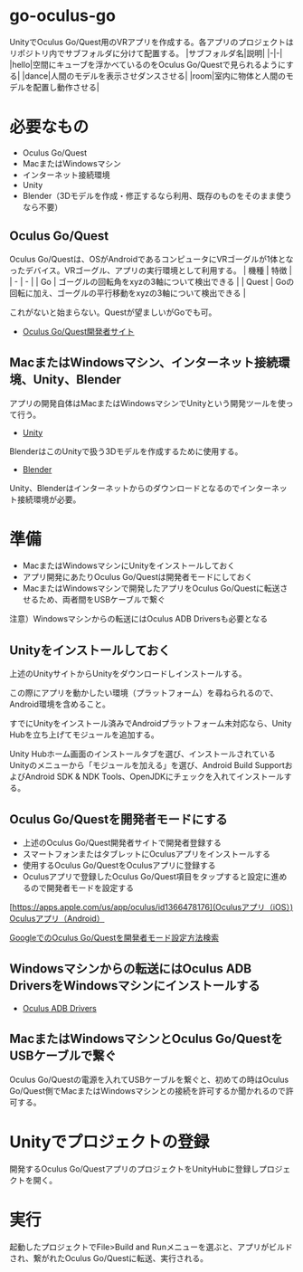 # go-oculus-go
UnityでOculus Go/Quest用のVRアプリを作成する。各アプリのプロジェクトはリポジトリ内でサブフォルダに分けて配置する。
|サブフォルダ名|説明|
|-|-|
|hello|空間にキューブを浮かべているのをOculus Go/Questで見られるようにする|
|dance|人間のモデルを表示させダンスさせる|
|room|室内に物体と人間のモデルを配置し動作させる|

# 必要なもの
- Oculus Go/Quest
- MacまたはWindowsマシン
- インターネット接続環境
- Unity
- Blender（3Dモデルを作成・修正するなら利用、既存のものをそのまま使うなら不要）

## Oculus Go/Quest
Oculus Go/Questは、OSがAndroidであるコンピュータにVRゴーグルが1体となったデバイス。VRゴーグル、アプリの実行環境として利用する。
| 機種 | 特徴 |
| - | - |
| Go | ゴーグルの回転角をxyzの3軸について検出できる |
| Quest | Goの回転に加え、ゴーグルの平行移動をxyzの3軸について検出できる |

これがないと始まらない。Questが望ましいがGoでも可。
- [Oculus Go/Quest開発者サイト](https://developer.oculus.com)
## MacまたはWindowsマシン、インターネット接続環境、Unity、Blender
アプリの開発自体はMacまたはWindowsマシンでUnityという開発ツールを使って行う。
- [Unity](https://unity.com/ja)

BlenderはこのUnityで扱う3Dモデルを作成するために使用する。
- [Blender](https://www.blender.org)

Unity、Blenderはインターネットからのダウンロードとなるのでインターネット接続環境が必要。
# 準備
- MacまたはWindowsマシンにUnityをインストールしておく
- アプリ開発にあたりOculus Go/Questは開発者モードにしておく
- MacまたはWindowsマシンで開発したアプリをOculus Go/Questに転送させるため、両者間をUSBケーブルで繋ぐ

注意）Windowsマシンからの転送にはOculus ADB Driversも必要となる
## Unityをインストールしておく
上述のUnityサイトからUnityをダウンロードしインストールする。

この際にアプリを動かしたい環境（プラットフォーム）を尋ねられるので、Android環境を含めること。

すでにUnityをインストール済みでAndroidプラットフォーム未対応なら、Unity Hubを立ち上げてモジュールを追加する。

Unity Hubホーム画面のインストールタブを選び、インストールされているUnityのメニューから「モジュールを加える」を選び、Android Build SupportおよびAndroid SDK & NDK Tools、OpenJDKにチェックを入れてインストールする。
## Oculus Go/Questを開発者モードにする
- 上述のOculus Go/Quest開発者サイトで開発者登録する
- スマートフォンまたはタブレットにOculusアプリをインストールする
- 使用するOculus Go/QuestをOculusアプリに登録する
- Oculusアプリで登録したOculus Go/Quest項目をタップすると設定に進めるので開発者モードを設定する

[https://apps.apple.com/us/app/oculus/id1366478176](Oculusアプリ（iOS）)
[Oculusアプリ（Android）](https://play.google.com/store/apps/details?id=com.oculus.twilight&hl=ja)

[GoogleでのOculus Go/Questを開発者モード設定方法検索](https://www.google.com/search?client=safari&rls=en&q=Oculus+Go/Quest+%E9%96%8B%E7%99%BA%E8%80%85%E3%83%A2%E3%83%BC%E3%83%89&ie=UTF-8&oe=UTF-8)

## Windowsマシンからの転送にはOculus ADB DriversをWindowsマシンにインストールする
- [Oculus ADB Drivers](https://developer.oculus.com/downloads/package/oculus-adb-drivers/)
## MacまたはWindowsマシンとOculus Go/QuestをUSBケーブルで繋ぐ
Oculus Go/Questの電源を入れてUSBケーブルを繋ぐと、初めての時はOculus Go/Quest側でMacまたはWindowsマシンとの接続を許可するか聞かれるので許可する。
# Unityでプロジェクトの登録
開発するOculus Go/QuestアプリのプロジェクトをUnityHubに登録しプロジェクトを開く。
# 実行
起動したプロジェクトでFile>Build and Runメニューを選ぶと、アプリがビルドされ、繋がれたOculus Go/Questに転送、実行される。


